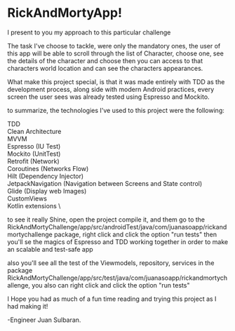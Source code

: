 # RickAndMortyApp! 

I present to you my approach to this particular challenge

The task I've choose to tackle, were only the mandatory ones, the user of this app will be able to scroll through the list of Character, choose one, see the details of the character and choose then you can access to that characters world location and can see the characters appearances.

What make this project special, is that it was made entirely with TDD as the development process, along side with modern Android practices, every screen the user sees was already tested using Espresso and Mockito.

to summarize, the technologies I've used to this project were the following:

TDD \
Clean Architecture \
MVVM \
Espresso (IU Test)\
Mockito (UnitTest)\
Retrofit (Network)\
Coroutines (Networks Flow)\
Hilt (Dependency Injector)\
JetpackNavigation (Navigation between Screens and State control)\
Glide (Display web Images)\
CustomViews\
Kotlin extensions \

to see it really Shine, open the project compile it, and them go to the RickAndMortyChallenge/app/src/androidTest/java/com/juanasoapp/rickandmortychallenge package, right click and click the option
"run tests"
then you'll se the magics of Espresso and TDD working together in order to make an scalable and test-safe app 

also you'll see all the test of the Viewmodels, repository, services in the package RickAndMortyChallenge/app/src/test/java/com/juanasoapp/rickandmortychallenge, you also can right click and click the option "run tests"

I Hope you had as much of a fun time reading and trying this project as I had making it!

-Engineer Juan Sulbaran.
